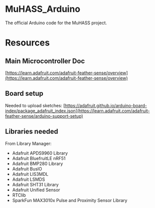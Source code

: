 # MuHASS_Arduino
The official Arduino code for the MuHASS project.

# Resources
## Main Microcontroller Doc
[https://learn.adafruit.com/adafruit-feather-sense/overview](https://learn.adafruit.com/adafruit-feather-sense/overview)

## Board setup 
Needed to upload sketches:
[https://adafruit.github.io/arduino-board-index/package_adafruit_index.json](https://learn.adafruit.com/adafruit-feather-sense/arduino-support-setup)

## Libraries needed 
From Library Manager:
* Adafruit APDS9960 Library
* Adafruit BluefruitLE nRF51
* Adafruit BMP280 Library
* Adafruit BusIO
* Adafruit LIS3MDL
* Adafruit LSMDS
* Adafruit SHT31 Library
* Adafruit Unified Sensor
* RTClib
* SparkFun MAX3010x Pulse and Proximity Sensor Library

